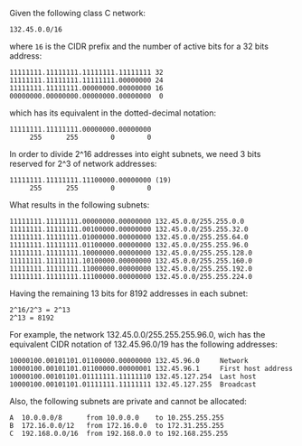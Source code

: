 Given the following class C network:

```
132.45.0.0/16
```

where ```16``` is the CIDR prefix and the number of active bits for a 32 bits address:

```
11111111.11111111.11111111.11111111 32
11111111.11111111.11111111.00000000 24
11111111.11111111.00000000.00000000 16
00000000.00000000.00000000.00000000  0
```

which has its equivalent in the dotted-decimal notation:

```
11111111.11111111.00000000.00000000
     255      255        0        0
```

In order to divide 2^16 addresses into eight subnets, we need 3 bits reserved
for 2^3 of network addresses:

```
11111111.11111111.11100000.00000000 (19)
     255      255        0        0
```

What results in the following subnets:

```
11111111.11111111.00000000.00000000 132.45.0.0/255.255.0.0
11111111.11111111.00100000.00000000 132.45.0.0/255.255.32.0
11111111.11111111.01000000.00000000 132.45.0.0/255.255.64.0
11111111.11111111.01100000.00000000 132.45.0.0/255.255.96.0
11111111.11111111.10000000.00000000 132.45.0.0/255.255.128.0
11111111.11111111.10100000.00000000 132.45.0.0/255.255.160.0
11111111.11111111.11000000.00000000 132.45.0.0/255.255.192.0
11111111.11111111.11100000.00000000 132.45.0.0/255.255.224.0
```

Having the remaining 13 bits for 8192 addresses in each subnet:

```
2^16/2^3 = 2^13
2^13 = 8192
```

For example, the network 132.45.0.0/255.255.255.96.0, wich has the equivalent CIDR notation of 132.45.96.0/19 has the following addresses:

```
10000100.00101101.01100000.00000000 132.45.96.0     Network
10000100.00101101.01100000.00000001 132.45.96.1     First host address
10000100.00101101.01111111.11111110 132.45.127.254  Last host
10000100.00101101.01111111.11111111 132.45.127.255  Broadcast
```

Also, the following subnets are private and cannot be allocated:

```
A  10.0.0.0/8      from 10.0.0.0    to 10.255.255.255
B  172.16.0.0/12   from 172.16.0.0  to 172.31.255.255
C  192.168.0.0/16  from 192.168.0.0 to 192.168.255.255
```
